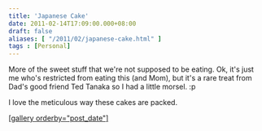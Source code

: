 ```yaml
---
title: 'Japanese Cake'
date: 2011-02-14T17:09:00.000+08:00
draft: false
aliases: [ "/2011/02/japanese-cake.html" ]
tags : [Personal]
---
```


More of the sweet stuff that we're not supposed to be eating. Ok, it's just me who's restricted from eating this (and Mom), but it's a rare treat from Dad's good friend Ted Tanaka so I had a little morsel. :p  
  
I love the meticulous way these cakes are packed.  

[\[gallery orderby="post\_date"\]  
](http://jon.doblados.net/wp-content/uploads/2011/02/02122011001.jpg.scaled1000.jpg)